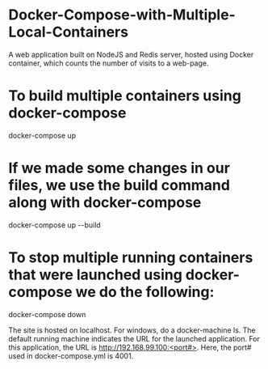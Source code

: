 # Docker-Compose-with-Multiple-Local-Containers
A web application built on NodeJS and Redis server, hosted using Docker container, which counts the number of visits to a web-page.

# To build multiple containers using docker-compose
docker-compose up

# If we made some changes in our files, we use the build command along with docker-compose
docker-compose up --build

# To stop multiple running containers that were launched using docker-compose we do the following:
docker-compose down

The site is hosted on localhost. For windows, do a docker-machine ls. The default running machine indicates the URL for the 
launched application. For this application, the URL is http://192.168.99.100:<port#>. Here, the port# used in docker-compose.yml is 4001.
